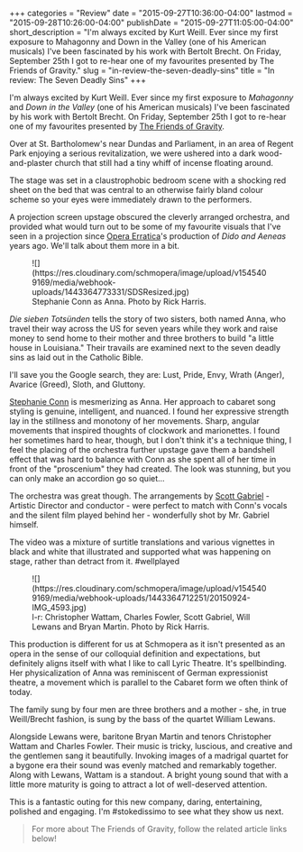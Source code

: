 +++
categories = "Review"
date = "2015-09-27T10:36:00-04:00"
lastmod = "2015-09-28T10:26:00-04:00"
publishDate = "2015-09-27T11:05:00-04:00"
short_description = "I&#039;m always excited by Kurt Weill. Ever since my first exposure to Mahagonny and Down in the Valley (one of his American musicals) I&#039;ve been fascinated by his work with Bertolt Brecht. On Friday, September 25th I got to re-hear one of my favourites presented by The Friends of Gravity."
slug = "in-review-the-seven-deadly-sins"
title = "In review: The Seven Deadly Sins"
+++

I'm always excited by Kurt Weill. Ever since my first exposure to *Mahagonny* and *Down in the Valley* (one of his American musicals) I've been fascinated by his work with Bertolt Brecht. On Friday, September 25th I got to re-hear one of my favourites presented by [The Friends of Gravity](/scene/companies/the-friends-of-gravity/).

Over at St. Bartholomew's near Dundas and Parliament, in an area of Regent Park enjoying a serious revitalization, we were ushered into a dark wood-and-plaster church that still had a tiny whiff of incense floating around.

The stage was set in a claustrophobic bedroom scene with a shocking red sheet on the bed that was central to an otherwise fairly bland colour scheme so your eyes were immediately drawn to the performers.

A projection screen upstage obscured the cleverly arranged orchestra, and provided what would turn out to be some of my favourite visuals that I've seen in a projection since [Opera Erratica](http://erratica.org/projects/dido-and-aeneas)'s production of *Dido and Aeneas* years ago. We'll talk about them more in a bit.

<figure data-type="image">
![](https://res.cloudinary.com/schmopera/image/upload/v1545409169/media/webhook-uploads/1443364773331/SDSResized.jpg)
<figcaption>Stephanie Conn as Anna. Photo by Rick Harris.</figcaption>
</figure>

*Die sieben Totsünden* tells the story of two sisters, both named Anna, who travel their way across the US for seven years while they work and raise money to send home to their mother and three brothers to build "a little house in Louisiana." Their travails are examined next to the seven deadly sins as laid out in the Catholic Bible.

I'll save you the Google search, they are: Lust, Pride, Envy, Wrath (Anger), Avarice (Greed), Sloth, and Gluttony.

[Stephanie Conn](/scene/people/stephanie-conn/) is mesmerizing as Anna. Her approach to cabaret song styling is genuine, intelligent, and nuanced. I found her expressive strength lay in the stillness and monotony of her movements. Sharp, angular movements that inspired thoughts of clockwork and marionettes. I found her sometimes hard to hear, though, but I don't think it's a technique thing, I feel the placing of the orchestra further upstage gave them a bandshell effect that was hard to balance with Conn as she spent all of her time in front of the "proscenium" they had created. The look was stunning, but you can only make an accordion go so quiet...

The orchestra was great though. The arrangements by [Scott Gabriel](/scene/people/scott-gabriel/) - Artistic Director and conductor - were perfect to match with Conn's vocals and the silent film played behind her - wonderfully shot by Mr. Gabriel himself.

The video was a mixture of surtitle translations and various vignettes in black and white that illustrated and supported what was happening on stage, rather than detract from it. #wellplayed

<figure data-type="image">
![](https://res.cloudinary.com/schmopera/image/upload/v1545409169/media/webhook-uploads/1443364712251/20150924-IMG_4593.jpg)
<figcaption>l-r: Christopher Wattam, Charles Fowler, Scott Gabriel, Will Lewans and Bryan Martin. Photo by Rick Harris.</figcaption>
</figure>

This production is different for us at Schmopera as it isn't presented as an opera in the sense of our colloquial definition and expectations, but definitely aligns itself with what I like to call Lyric Theatre. It's spellbinding. Her physicalization of Anna was reminiscent of German expressionist theatre, a movement which is parallel to the Cabaret form we often think of today.

The family sung by four men are three brothers and a mother - she, in true Weill/Brecht fashion, is sung by the bass of the quartet William Lewans.

Alongside Lewans were, baritone Bryan Martin and tenors Christopher Wattam and Charles Fowler. Their music is tricky, luscious, and creative and the gentlemen sang it beautifully. Invoking images of a madrigal quartet for a bygone era their sound was evenly matched and remarkably together. Along with Lewans, Wattam is a standout. A bright young sound that with a little more maturity is going to attract a lot of well-deserved attention.

This is a fantastic outing for this new company, daring, entertaining, polished and engaging. I'm #stokedissimo to see what they show us next.

>For more about The Friends of Gravity, follow the related article links below!
